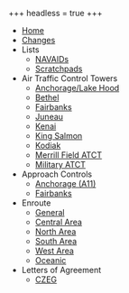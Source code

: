 +++
headless = true
+++

- [Home](/)
- [Changes](docs/changes)
- Lists
  - [NAVAIDs](docs/lists/navaids)
  - [Scratchpads](docs/lists/scratchpads)
- Air Traffic Control Towers
  - [Anchorage/Lake Hood](docs/terminal/panc)
  - [Bethel](docs/terminal/pabe)
  - [Fairbanks](docs/terminal/pafa)
  - [Juneau](docs/terminal/pajn)
  - [Kenai](docs/terminal/paen)
  - [King Salmon](docs/terminal/pakn)
  - [Kodiak](docs/terminal/padq)
  - [Merrill Field ATCT](docs/terminal/pamr)
  - [Military ATCT](docs/terminal/military)
- Approach Controls
  - [Anchorage (A11)](docs/approaches/a11)
  - [Fairbanks](docs/approaches/fai)
- Enroute
  - [General](docs/enroute)
  - [Central Area](docs/enroute/central)
  - [North Area](docs/enroute/north)
  - [South Area](docs/enroute/south)
  - [West Area](docs/enroute/west)
  - [Oceanic](docs/enroute/oceanic)
- Letters of Agreement
  - [CZEG](docs/loas/czeg)
